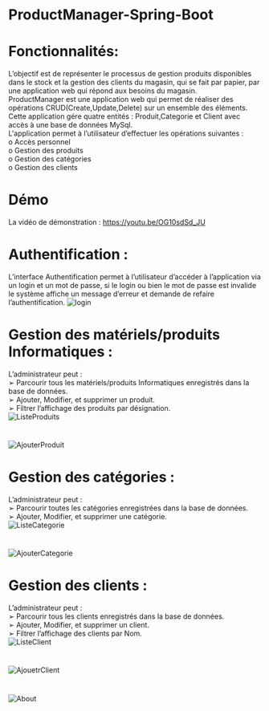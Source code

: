 # ProductManager-Spring-Boot
# Fonctionnalités:
L’objectif  est de représenter le processus de gestion produits disponibles dans le stock et la gestion des clients du magasin, qui se fait par 
papier, par une application web qui répond aux besoins du magasin.<br>
ProductManager est une application web qui permet de réaliser des opérations CRUD(Create,Update,Delete) sur un ensemble des éléments.<br>
Cette application gére quatre entités : Produit,Categorie et Client avec accès à une base de données MySql.<br>
L'application  permet à l’utilisateur d’effectuer les opérations suivantes :<br>
   o Accès personnel<br>
   o Gestion des produits<br>
   o Gestion des catégories<br>
   o Gestion des clients<br>
 # Démo
 La vidéo de démonstration : https://youtu.be/OG10sdSd_JU
 # Authentification :
 L’interface Authentification permet à l’utilisateur d’accéder à l’application via  un login et un mot de passe, si le login ou bien le mot de passe est invalide le 
 système affiche un message d’erreur et demande de refaire l’authentification.
                               ![login](https://user-images.githubusercontent.com/98979712/152871271-45bd731b-25fd-473e-9c3c-07f472d694c2.PNG)


 # Gestion des matériels/produits Informatiques :
L’administrateur peut :<br>
    ➢ Parcourir tous les matériels/produits Informatiques enregistrés dans la base de données.<br>
    ➢ Ajouter, Modifier, et supprimer un produit.<br>
    ➢ Filtrer l’affichage des produits par désignation.<br>
![ListeProduits](https://user-images.githubusercontent.com/98979712/152871328-3dbde6e0-83ad-47c1-be94-1fd3860eb151.PNG)
# 
![AjouterProduit](https://user-images.githubusercontent.com/98979712/152871359-e1392c0c-cf6b-4f9c-a5e2-4a1a26088cf5.PNG)

# Gestion des catégories :
L’administrateur peut :<br>
               ➢ Parcourir toutes les catégories enregistrées dans la base de données.<br>
               ➢ Ajouter, Modifier, et supprimer une catégorie.<br>
 ![ListeCategorie](https://user-images.githubusercontent.com/98979712/152871705-0061672c-8b06-4e27-a88c-f28e18726711.PNG)
 # 
 ![AjouterCategorie](https://user-images.githubusercontent.com/98979712/152871729-598c0f6c-4e49-4aa4-9bca-99bcc2de5419.PNG)
 #  Gestion des clients :
L’administrateur peut :<br>
               ➢ Parcourir tous les clients enregistrés dans la base de données.<br>
               ➢ Ajouter, Modifier, et supprimer un client.<br>
               ➢ Filtrer l’affichage des clients par Nom.<br>
 ![ListeClient](https://user-images.githubusercontent.com/98979712/152871287-c3a4811a-3483-4144-a23d-802b109cab50.PNG)
 # 
 ![AjouetrClient](https://user-images.githubusercontent.com/98979712/152871720-cd1c1b69-1465-440a-8924-ab5613499ca4.PNG)
 # 
 ![About](https://user-images.githubusercontent.com/98979712/152871746-8ba3802f-daeb-414f-81b4-145b90725865.PNG)
 
               








